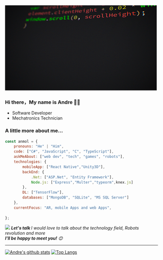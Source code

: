 ![gif](https://github.com/Andre2553/Andre2553/blob/main/source.gif)

### Hi there，My name is Andre 🙋‍♂️


- Software Developer
- Mechatronics Technician

###  A little more about me...  

```javascript
const anmol = {
    pronouns: "He" | "Him",
    code: ["C#", "JavaScript", "C", "TypeScript"],
    askMeAbout: ["web dev", "tech", "games", "robots"],
    technologies: {
        mobileApp: ["React Native","Unity3D"],
        backEnd: {
            .Net: ["ASP.Net", "Entity Framework"],
            Node.js: ["Express","Multer","typeorm",knex.js]
        },
        DL: ["TensorFlow"],
        databases: ["MongoDB", "SQLite", "MS SQL Server"]
    },
    currentFocus: "AR, mobile Apps and web Apps",
    
};
```

<img src="https://media.giphy.com/media/LnQjpWaON8nhr21vNW/giphy.gif" width="60"> <em><b>Let's talk </b> I would love to talk about the technology field, Robots revolution and more <br/><b>I'll be happy to meet you!</b> 😊</em>

---

[![Andre's github stats](https://github-readme-stats.vercel.app/api?username=Andre2553&show_icons=true&theme=merko)](https://github.com/anuraghazra/github-readme-stats) [![Top Langs](https://github-readme-stats.vercel.app/api/top-langs/?username=Andre2553&layout=compact&theme=merko)](https://github.com/anuraghazra/github-readme-stats)
